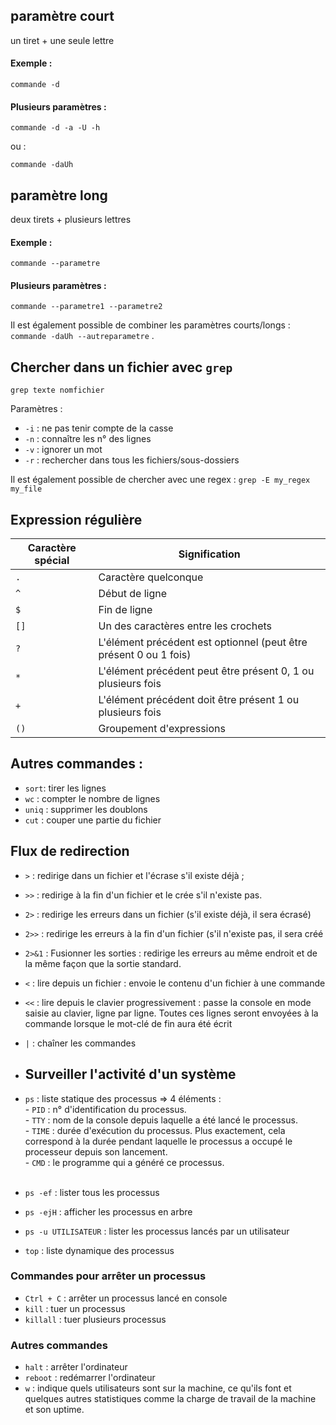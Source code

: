 ## paramètre court

un tiret + une seule lettre 

#### Exemple :
`commande -d`

#### Plusieurs paramètres : 
`commande -d -a -U -h`

ou :

`commande -daUh`


## paramètre long 

deux tirets + plusieurs lettres

#### Exemple :
`commande --parametre`

#### Plusieurs paramètres :
`commande --parametre1 --parametre2`


Il est également possible de combiner les paramètres courts/longs : `commande -daUh --autreparametre` .


## Chercher dans un fichier avec `grep`

`grep texte nomfichier`

Paramètres :
   - `-i` : ne pas tenir compte de la casse
   - `-n` : connaître les n° des lignes
   - `-v` : ignorer un mot
   - `-r` : rechercher dans tous les fichiers/sous-dossiers

Il est également possible de chercher avec une regex : `grep -E my_regex my_file`

## Expression régulière

|Caractère spécial|Signification
|---|---
`.`|Caractère quelconque
`^`|Début de ligne
`$`|Fin de ligne
`[]`|Un des caractères entre les crochets
`?`|L'élément précédent est optionnel (peut être présent 0 ou 1 fois)
`*`|L'élément précédent peut être présent 0, 1 ou plusieurs fois
`+`|L'élément précédent doit être présent 1 ou plusieurs fois
`()`|Groupement d'expressions


## Autres commandes :
   - `sort`: tirer les lignes
   - `wc` : compter le nombre de lignes
   - `uniq` : supprimer les doublons
   - `cut` : couper une partie du fichier

## Flux de redirection
- `>` : redirige dans un fichier et l'écrase s'il existe déjà ;
- `>>` : redirige à la fin d'un fichier et le crée s'il n'existe pas.
- `2>` : redirige les erreurs dans un fichier (s'il existe déjà, il sera écrasé)
- `2>>` : redirige les erreurs à la fin d'un fichier (s'il n'existe pas, il sera créé
- `2>&1` : Fusionner les sorties : redirige les erreurs au même endroit et de la même façon que la sortie standard.
- `<` : lire depuis un fichier : envoie le contenu d'un fichier à une commande
- `<<` : lire depuis le clavier progressivement : passe la console en mode saisie au clavier, ligne par ligne. Toutes ces lignes seront envoyées à la commande lorsque le mot-clé de fin aura été écrit
- `|` : chaîner les commandes

- ## Surveiller l'activité d'un système

- `ps` : liste statique des processus => 4 éléments : <br>
      - `PID` : n° d'identification du processus. <br>
      - `TTY` : nom de la console depuis laquelle a été lancé le processus.<br>
      - `TIME` : durée d'exécution du processus. Plus exactement, cela correspond à la durée pendant laquelle le processus a occupé le processeur depuis son lancement.<br>
      - `CMD` : le programme qui a généré ce processus.<br>
  <br>
- `ps -ef` : lister tous les processus
- `ps -ejH` : afficher les processus en arbre
- `ps -u UTILISATEUR` : lister les processus lancés par un utilisateur                                   
- `top` : liste dynamique des processus

### Commandes pour arrêter un processus
- `Ctrl + C` : arrêter un processus lancé en console
- `kill` : tuer un processus
- `killall` : tuer plusieurs processus

### Autres commandes
- `halt` : arrêter l'ordinateur
- `reboot` : redémarrer l'ordinateur
- `w` : indique quels utilisateurs sont sur la machine, ce qu'ils font et quelques autres statistiques comme la charge de travail de la machine et son uptime.
